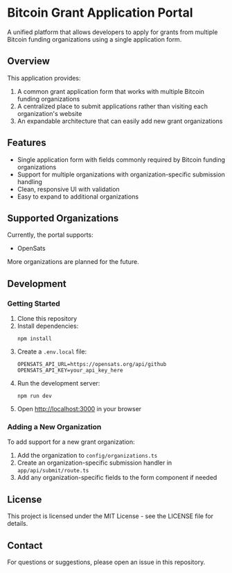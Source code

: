 # Bitcoin Grant Application Portal

A unified platform that allows developers to apply for grants from multiple Bitcoin funding organizations using a single application form.

## Overview

This application provides:

1. A common grant application form that works with multiple Bitcoin funding organizations
2. A centralized place to submit applications rather than visiting each organization's website
3. An expandable architecture that can easily add new grant organizations

## Features

- Single application form with fields commonly required by Bitcoin funding organizations
- Support for multiple organizations with organization-specific submission handling
- Clean, responsive UI with validation
- Easy to expand to additional organizations

## Supported Organizations

Currently, the portal supports:

- OpenSats

More organizations are planned for the future.

## Development

### Getting Started

1. Clone this repository
2. Install dependencies:
   ```
   npm install
   ```
3. Create a `.env.local` file:
   ```
   OPENSATS_API_URL=https://opensats.org/api/github
   OPENSATS_API_KEY=your_api_key_here
   ```
4. Run the development server:
   ```
   npm run dev
   ```
5. Open [http://localhost:3000](http://localhost:3000) in your browser

### Adding a New Organization

To add support for a new grant organization:

1. Add the organization to `config/organizations.ts`
2. Create an organization-specific submission handler in `app/api/submit/route.ts`
3. Add any organization-specific fields to the form component if needed

## License

This project is licensed under the MIT License - see the LICENSE file for details.

## Contact

For questions or suggestions, please open an issue in this repository.
